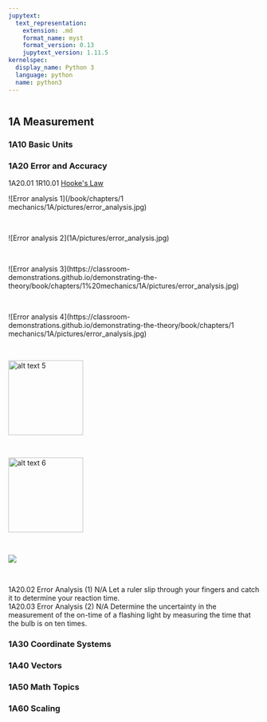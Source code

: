 ```yaml
---
jupytext:
  text_representation:
    extension: .md
    format_name: myst
    format_version: 0.13
    jupytext_version: 1.11.5
kernelspec:
  display_name: Python 3
  language: python
  name: python3
---
```


```{contents}
```

## 1A	Measurement

### 1A10	Basic Units
### 1A20	Error and Accuracy

1A20.01	1R10.01	 		[Hooke's Law](https://www.de-monstrare.nl/pdf/Hooke%27s%20law.pdf)
<br/>

<p>![Error analysis 1](/book/chapters/1 mechanics/1A/pictures/error_analysis.jpg)</p>
<br/>
<p>![Error analysis 2](1A/pictures/error_analysis.jpg)</p>
<br/>
<p>![Error analysis 3](https://classroom-demonstrations.github.io/demonstrating-the-theory/book/chapters/1%20mechanics/1A/pictures/error_analysis.jpg)</p>
<br/>
<p>![Error analysis 4](https://classroom-demonstrations.github.io/demonstrating-the-theory/book/chapters/1 mechanics/1A/pictures/error_analysis.jpg)</p>
<br/>
<p><img src="/1A/pictures/error_analysis.jpg" alt="alt text 5" title="image Title 5" width="150"/></p>
<br/>
<p><img src="https://classroom-demonstrations.github.io/demonstrating-the-theory/book/chapters/1 mechanics/1A/pictures/error_analysis.jpg" alt="alt text 6" title="image Title 6" width="150"/></p>
<br/>
<p><img src="https://classroom-demonstrations.github.io/demonstrating-the-theory/book/chapters/1 mechanics/1A/pictures/error_analysis.jpg" /></p>
<br/>

1A20.02				Error Analysis (1)	N/A		Let a ruler slip through your fingers and catch it to determine your reaction time.
<br/>
1A20.03				Error Analysis (2)	N/A		Determine the uncertainty in the measurement of the on-time of a flashing light by measuring the time that the bulb is on ten times.

### 1A30	Coordinate Systems
### 1A40	Vectors
### 1A50	Math Topics
### 1A60	Scaling
